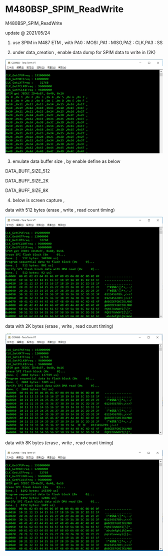 # M480BSP_SPIM_ReadWrite
 M480BSP_SPIM_ReadWrite

update @ 2021/05/24

1. use SPIM in M487 ETM , with PA0 : MOSI ,PA1 : MISO,PA2 : CLK,PA3 : SS

2. under data_creation , enable data dump for SPIM data to write in (2K)

![image](https://github.com/released/M480BSP_SPIM_ReadWrite/blob/main/log_SPIM_dump_data.jpg)

3. emulate data buffer size , by enable define as below 

DATA_BUFF_SIZE_512

DATA_BUFF_SIZE_2K

DATA_BUFF_SIZE_8K

4. below is screen capture , 

data with 512 bytes (erase , write , read count timing)

![image](https://github.com/released/M480BSP_SPIM_ReadWrite/blob/main/log_SPIM_erase_write_read_512.jpg)

data with 2K bytes (erase , write , read count timing)

![image](https://github.com/released/M480BSP_SPIM_ReadWrite/blob/main/log_SPIM_erase_write_read_2K.jpg)

data with 8K bytes (erase , write , read count timing)

![image](https://github.com/released/M480BSP_SPIM_ReadWrite/blob/main/log_SPIM_erase_write_read_8K.jpg)


